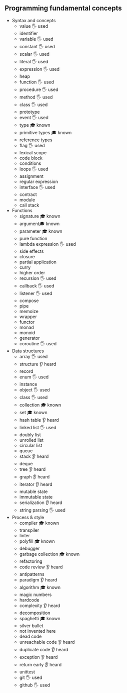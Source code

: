 ## Programming fundamental concepts

- Syntax and concepts
  - value 🖐️ used
  - identifier
  - variable 🖐️ used
  - constant 🖐️ used
  - scalar 🖐️ used
  - literal 🖐️ used
  - expression 🖐️ used
  - heap
  - function 🖐️ used
  - procedure 🖐️ used
  - method 🖐️ used
  - class 🖐️ used
  - prototype
  - event 🖐️ used
  - type 🎓 known
  - primitive types 🎓 known
  - reference types
  - flag 🖐️ used
  - lexical scope
  - code block
  - conditions
  - loops 🖐️ used
  - assignment
  - regular expression
  - interface 🖐️ used
  - contract
  - module
  - call stack
- Functions
  - signature 🎓 known
  - argument🎓 known
  - parameter 🎓 known
  - pure function
  - lambda expression 🖐️ used
  - side effects
  - closure
  - partial application
  - curry
  - higher order
  - recursion 🖐️ used
  - callback 🖐️ used
  - listener 🖐️ used
  - compose
  - pipe
  - memoize
  - wrapper
  - functor
  - monad
  - monoid
  - generator
  - coroutine 🖐️ used
- Data structures
  - array 🖐️ used
  - structure 👂 heard
  - record
  - enum 🖐️ used
  - instance
  - object 🖐️ used
  - class 🖐️ used
  - collection 🎓 known
  - set 🎓 known
  - hash table 👂 heard
  - linked list 🖐️ used
  - doubly list
  - unrolled list
  - circular list
  - queue
  - stack 👂 heard
  - deque
  - tree 👂 heard
  - graph 👂 heard
  - iterator 👂 heard
  - mutable state
  - immutable state
  - serialization 👂 heard
  - string parsing 🖐️ used
- Process & style
  - compiler 🎓 known
  - transpiler
  - linter
  - polyfill 🎓 known
  - debugger
  - garbage collection 🎓 known
  - refactoring
  - code review 👂 heard
  - antipatterns
  - paradigm 👂 heard
  - algorithm 🎓 known
  - magic numbers
  - hardcode
  - complexity 👂 heard
  - decomposition
  - spaghetti 🎓 known
  - silver bullet
  - not invented here
  - dead code
  - unreachable code 👂 heard
  - duplicate code 👂 heard
  - exception 👂 heard
  - return early 👂 heard
  - unittest
  - git 🖐️ used
  - github 🖐️ used

